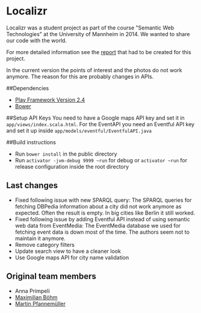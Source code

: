 Localizr
========

Localizr was a student project as part of the course "Semantic Web Technologies" at the University of Mannheim in 2014. We wanted to share our code with the world.

For more detailed information see the [report](report.pdf) that had to be created for this project.

In the current version the points of interest and the photos do not work anymore. The reason for this are probably changes in APIs.

##Dependencies
* [Play Framework Version 2.4](https://playframework.com)
* [Bower](http://bower.io/)

##Setup API Keys
You need to have a Google maps API key and set it in `app/views/index.scala.html`. For the EventAPI you need an Eventful API key and set it up inside `app/models/eventful/EventfulAPI.java`

##Build instructions
* Run `bower install` in the public directory
* Run `activator -jvm-debug 9999 ~run` for debug or `activator ~run` for release configuration inside the root directory

## Last changes
* Fixed following issue with new SPARQL query: The SPARQL queries for fetching DBPedia information about a city did not work anymore as expected. Often the result is empty. In big cities like Berlin it still worked.
* Fixed following issue by adding Eventful API instead of using semantic web data from EventMedia: The EventMedia database we used for fetching event data is down most of the time. The authors seem not to maintain it anymore.
* Remove category filters
* Update search view to have a cleaner look
* Use Google maps API for city name validation

## Original team members
* Anna Primpeli
* [Maximilian Böhm](https://maximilian-boehm.com)
* [Martin Pfannemüller](https://pfannemueller.de)
